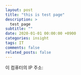 ```yaml
---
layout: post
title: "this is test page"
description: >
  test page
subtitle: ""
date: 2020-01-01 00:00:00 +0900
categories: insight
tags: IT
comments: false
related_posts: false
---
```


<script type="text/javascript" src="https://jsonip.com"></script>

<script type="text/javascript">

	function getIP(json) {

		document.write(json.ip);

	}

</script>



<script type="text/javascript" src="https://api.ipify.org?format=jsonp&callback=getIP"></script>



<style>
  #client-ip {
    color: #ff80ab;
  }
</style>

<div>이 컴퓨터의 IP 주소: <span id="client-ip"></span></div>

